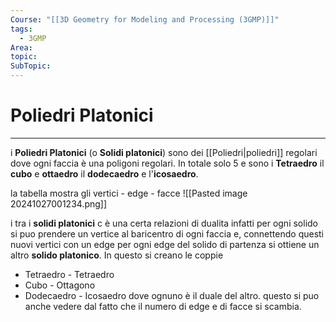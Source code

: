 ```yaml
---
Course: "[[3D Geometry for Modeling and Processing (3GMP)]]"
tags:
  - 3GMP
Area: 
topic: 
SubTopic: 
---
```


# Poliedri Platonici
---
i __Poliedri Platonici__ (o __Solidi platonici__) sono dei [[Poliedri|poliedri]] regolari dove ogni faccia è una poligoni regolari. 
In totale solo 5 e sono i __Tetraedro__ il __cubo__ e __ottaedro__ il __dodecaedro__ e l'__icosaedro__. 

la tabella mostra gli vertici - edge - facce
![[Pasted image 20241027001234.png]]

i tra i __solidi platonici__ c è una certa relazioni di dualita infatti per ogni solido si puo prendere un vertice al baricentro di ogni faccia e, connettendo questi nuovi vertici con un edge per ogni edge del solido di partenza si ottiene un altro __solido platonico__.
In questo si creano le coppie 
- Tetraedro - Tetraedro
- Cubo - Ottagono
- Dodecaedro - Icosaedro
dove ognuno è il duale del altro. questo si puo anche vedere dal fatto che il numero di edge e di facce si scambia.

